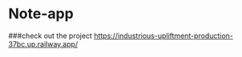 # Note-app

###check out the project https://industrious-upliftment-production-37bc.up.railway.app/
